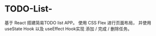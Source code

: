 # TODO-List-
基于 React 搭建简易TODO list APP。 使用 CSS Flex 进行页面布局， 并使用 useState Hook 以及 useEffect Hook实现 添加 / 完成 / 删除任务。
